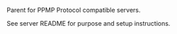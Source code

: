 Parent for PPMP Protocol compatible servers.

See server README for purpose and setup instructions. 
